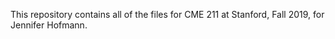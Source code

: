 This repository contains all of the files for CME 211 at Stanford, Fall 2019, for Jennifer Hofmann.
